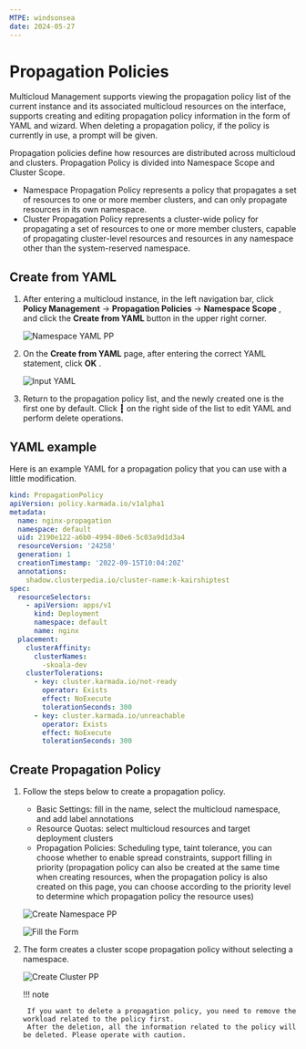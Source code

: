 ```yaml
---
MTPE: windsonsea
date: 2024-05-27
---
```


# Propagation Policies

Multicloud Management supports viewing the propagation policy list of the current instance and its associated
multicloud resources on the interface, supports creating and editing propagation policy information
in the form of YAML and wizard. When deleting a propagation policy, if the policy is currently in use, a prompt will be given.

Propagation policies define how resources are distributed across multicloud and clusters.
Propagation Policy is divided into Namespace Scope and Cluster Scope.

- Namespace Propagation Policy represents a policy that propagates a set of resources to
  one or more member clusters, and can only propagate resources in its own namespace.
- Cluster Propagation Policy represents a cluster-wide policy for propagating a set of resources
  to one or more member clusters, capable of propagating cluster-level resources and resources
  in any namespace other than the system-reserved namespace.

## Create from YAML

1. After entering a multicloud instance, in the left navigation bar, click __Policy Management__ ->
   __Propagation Policies__ -> __Namespace Scope__ , and click the __Create from YAML__ button in the upper right corner.

    ![Namespace YAML PP](https://docs.daocloud.io/daocloud-docs-images/docs/en/docs/kairship/images/pp01.png)

2. On the __Create from YAML__ page, after entering the correct YAML statement, click __OK__ .

    ![Input YAML](https://docs.daocloud.io/daocloud-docs-images/docs/en/docs/kairship/images/pp02.png)

3. Return to the propagation policy list, and the newly created one is the first one by default.
   Click __┇__ on the right side of the list to edit YAML and perform delete operations.

## YAML example

Here is an example YAML for a propagation policy that you can use with a little modification.

```yaml title="YAML example"
kind: PropagationPolicy
apiVersion: policy.karmada.io/v1alpha1
metadata:
  name: nginx-propagation
  namespace: default
  uid: 2190e122-a6b0-4994-80e6-5c03a9d1d3a4
  resourceVersion: '24258'
  generation: 1
  creationTimestamp: '2022-09-15T10:04:20Z'
  annotations:
    shadow.clusterpedia.io/cluster-name:k-kairshiptest
spec:
  resourceSelectors:
    - apiVersion: apps/v1
      kind: Deployment
      namespace: default
      name: nginx
  placement:
    clusterAffinity:
      clusterNames:
        -skoala-dev
    clusterTolerations:
      - key: cluster.karmada.io/not-ready
        operator: Exists
        effect: NoExecute
        tolerationSeconds: 300
      - key: cluster.karmada.io/unreachable
        operator: Exists
        effect: NoExecute
        tolerationSeconds: 300
```

## Create Propagation Policy

1. Follow the steps below to create a propagation policy.

    - Basic Settings: fill in the name, select the multicloud namespace, and add label annotations
    - Resource Quotas: select multicloud resources and target deployment clusters
    - Propagation Policies: Scheduling type, taint tolerance, you can choose whether to enable spread constraints,
      support filling in priority (propagation policy can also be created at the same time when creating resources,
      when the propagation policy is also created on this page, you can choose according to the priority level to
      determine which propagation policy the resource uses)

    ![Create Namespace PP](https://docs.daocloud.io/daocloud-docs-images/docs/en/docs/kairship/images/pp-new01.png)

    ![Fill the Form](https://docs.daocloud.io/daocloud-docs-images/docs/en/docs/kairship/images/pp-new02.png)

2. The form creates a cluster scope propagation policy without selecting a namespace.

    ![Create Cluster PP](https://docs.daocloud.io/daocloud-docs-images/docs/en/docs/kairship/images/pp-new03.png)

    !!! note

        If you want to delete a propagation policy, you need to remove the workload related to the policy first.
        After the deletion, all the information related to the policy will be deleted. Please operate with caution.

